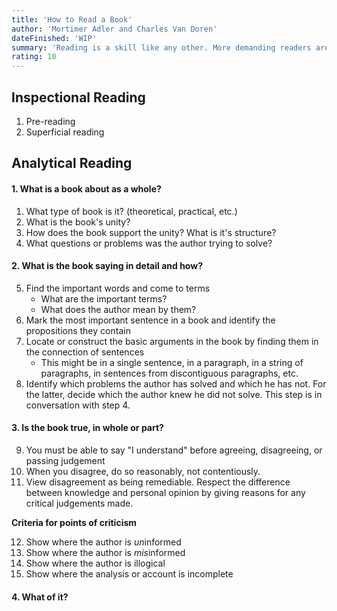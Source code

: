 ```yaml
---
title: 'How to Read a Book'
author: 'Mortimer Adler and Charles Van Doren'
dateFinished: 'WIP'
summary: 'Reading is a skill like any other. More demanding readers are able to muster more energy and better habits.'
rating: 10
---
```


## Inspectional Reading

1. Pre-reading
2. Superficial reading

## Analytical Reading

#### **1. What is a book about as a whole?**

1. What type of book is it? (theoretical, practical, etc.)
2. What is the book's unity?
3. How does the book support the unity? What is it's structure?
4. What questions or problems was the author trying to solve?

#### **2. What is the book saying in detail and how?**

5. Find the important words and come to terms
	- What are the important terms?
	- What does the author mean by them?
6. Mark the most important sentence in a book and identify the propositions they contain
7. Locate or construct the basic arguments in the book by finding them in the connection of sentences
	- This might be in a single sentence, in a paragraph, in a string of paragraphs, in sentences from discontiguous paragraphs, etc.
8. Identify which problems the author has solved and which he has not. For the latter, decide which the author knew he did not solve. This step is in conversation with step 4.

#### **3. Is the book true, in whole or part?**

9. You must be able to say "I understand" before agreeing, disagreeing, or passing judgement
10. When you disagree, do so reasonably, not contentiously.
11. View disagreement as being remediable. Respect the difference between knowledge and personal opinion by giving reasons for any critical judgements made.

**Criteria for points of criticism**

12. Show where the author is *un*informed
13. Show where the author is *mis*informed
14. Show where the author is illogical
15. Show where the analysis or account is incomplete

#### **4. What of it?**
